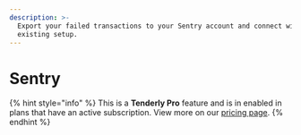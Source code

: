 ```yaml
---
description: >-
  Export your failed transactions to your Sentry account and connect with your
  existing setup.
---
```


# Sentry

{% hint style="info" %}
This is a **Tenderly Pro** feature and is in enabled in plans that have an active subscription. View more on our [pricing page](https://tenderly.co/pricing).
{% endhint %}




